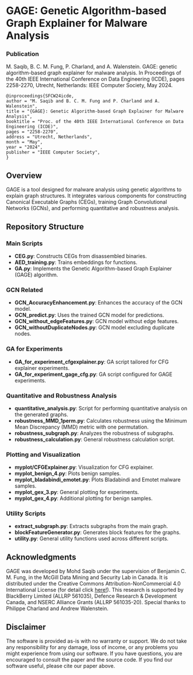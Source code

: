 # GAGE: Genetic Algorithm-based Graph Explainer for Malware Analysis

### Publication

M. Saqib, B. C. M. Fung, P. Charland, and A. Walenstein. GAGE: genetic algorithm-based graph explainer for malware analysis. In Proceedings of the 40th IEEE International Conference on Data Engineering (ICDE), pages 2258-2270, Utrecht, Netherlands: IEEE Computer Society, May 2024.

```plaintext
@inproceedings{SFCW24icde,
author = "M. Saqib and B. C. M. Fung and P. Charland and A. Walenstein",
title = "{GAGE}: Genetic Algorithm-based Graph Explainer for Malware Analysis",
booktitle = "Proc. of the 40th IEEE International Conference on Data Engineering (ICDE)",
pages = "2258-2270",
address = "Utrecht, Netherlands",
month = "May",
year = "2024",
publisher = "IEEE Computer Society",
}
```


## Overview

GAGE is a tool designed for malware analysis using genetic algorithms to explain graph structures. It integrates various components for constructing Canonical Executable Graphs (CEGs), training Graph Convolutional Networks (GCNs), and performing quantitative and robustness analysis.

## Repository Structure

### Main Scripts
- **CEG.py**: Constructs CEGs from disassembled binaries.
- **AED_training.py**: Trains embeddings for functions.
- **GA.py**: Implements the Genetic Algorithm-based Graph Explainer (GAGE) algorithm.

### GCN Related
- **GCN_AccuracyEnhancement.py**: Enhances the accuracy of the GCN model.
- **GCN_predict.py**: Uses the trained GCN model for predictions.
- **GCN_without_edgeFeatures.py**: GCN model without edge features.
- **GCN_withoutDuplicateNodes.py**: GCN model excluding duplicate nodes.

### GA for Experiments
- **GA_for_experiment_cfgexplainer.py**: GA script tailored for CFG explainer experiments.
- **GA_for_experiment_gage_cfg.py**: GA script configured for GAGE experiments.

### Quantitative and Robustness Analysis
- **quantitative_analysis.py**: Script for performing quantitative analysis on the generated graphs.
- **robustness_MMD_1perm.py**: Calculates robustness using the Minimum Mean Discrepancy (MMD) metric with one permutation.
- **robustness_subgraph.py**: Analyzes the robustness of subgraphs.
- **robustness_calculation.py**: General robustness calculation script.

### Plotting and Visualization
- **myplot/CFGExplainer.py**: Visualization for CFG explainer.
- **myplot_benign_4.py**: Plots benign samples.
- **myplot_bladabindi_emotet.py**: Plots Bladabindi and Emotet malware samples.
- **myplot_gex_3.py**: General plotting for experiments.
- **myplot_gex_4.py**: Additional plotting for benign samples.

### Utility Scripts
- **extract_subgraph.py**: Extracts subgraphs from the main graph.
- **blockFeatureGenerator.py**: Generates block features for the graphs.
- **utility.py**: General utility functions used across different scripts.


## Acknowledgments
GAGE was developed by Mohd Saqib under the supervision of Benjamin C. M. Fung, in the McGill Data Mining and Security Lab in Canada. It is distributed under the Creative Commons Attribution-NonCommercial 4.0 International License (for detail click [here!](https://github.com/McGill-DMaS/GAGE?tab=License-1-ov-file)). This research is supported by BlackBerry Limited (ALLRP 561035), Defence Research & Development Canada, and NSERC Alliance Grants (ALLRP 561035-20). Special thanks to Philippe Charland and Andrew Walenstein.

## Disclaimer
The software is provided as-is with no warranty or support. We do not take any responsibility for any damage, loss of income, or any problems you might experience from using our software. If you have questions, you are encouraged to consult the paper and the source code. If you find our software useful, please cite our paper above.

   

